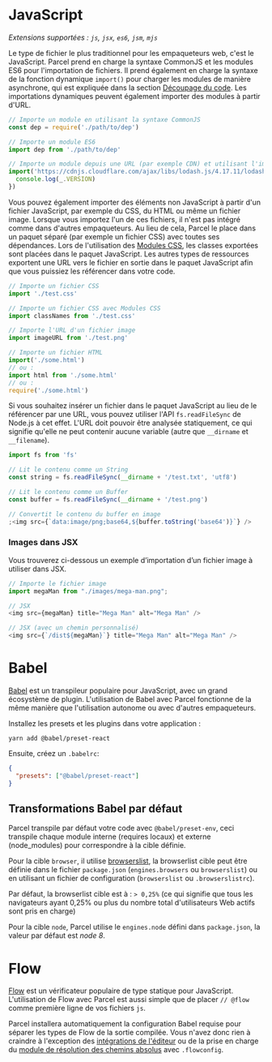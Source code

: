 # JavaScript

_Extensions supportées : `js`, `jsx`, `es6`, `jsm`, `mjs`_

Le type de fichier le plus traditionnel pour les empaqueteurs web, c'est le JavaScript. Parcel prend en charge la syntaxe CommonJS et les modules ES6 pour l'importation de fichiers. Il prend également en charge la syntaxe de la fonction dynamique `import()` pour charger les modules de manière asynchrone, qui est expliquée dans la section [Découpage du code](code_splitting.html). Les importations dynamiques peuvent également importer des modules à partir d'URL.

```javascript
// Importe un module en utilisant la syntaxe CommonJS
const dep = require('./path/to/dep')

// Importe un module ES6
import dep from './path/to/dep'

// Importe un module depuis une URL (par exemple CDN) et utilisant l'importation dynamique
import('https://cdnjs.cloudflare.com/ajax/libs/lodash.js/4.17.11/lodash.min.js').then(() => {
  console.log(_.VERSION)
})
```

Vous pouvez également importer des éléments non JavaScript à partir d'un fichier JavaScript, par exemple du CSS, du HTML ou même un fichier image. Lorsque vous importez l'un de ces fichiers, il n'est pas intégré comme dans d'autres empaqueteurs. Au lieu de cela, Parcel le place dans un paquet séparé (par exemple un fichier CSS) avec toutes ses dépendances. Lors de l'utilisation des [Modules CSS](https://github.com/css-modules/css-modules), les classes exportées sont placées dans le paquet JavaScript. Les autres types de ressources exportent une URL vers le fichier en sortie dans le paquet JavaScript afin que vous puissiez les référencer dans votre code.

```javascript
// Importe un fichier CSS
import './test.css'

// Importe un fichier CSS avec Modules CSS
import classNames from './test.css'

// Importe l'URL d'un fichier image
import imageURL from './test.png'

// Importe un fichier HTML
import('./some.html')
// ou :
import html from './some.html'
// ou :
require('./some.html')
```

Si vous souhaitez insérer un fichier dans le paquet JavaScript au lieu de le référencer par une URL, vous pouvez utiliser l'API `fs.readFileSync` de Node.js à cet effet. L'URL doit pouvoir être analysée statiquement, ce qui signifie qu'elle ne peut contenir aucune variable (autre que `__dirname` et `__filename`).

```javascript
import fs from 'fs'

// Lit le contenu comme un String
const string = fs.readFileSync(__dirname + '/test.txt', 'utf8')

// Lit le contenu comme un Buffer
const buffer = fs.readFileSync(__dirname + '/test.png')

// Convertit le contenu du buffer en image
;<img src={`data:image/png;base64,${buffer.toString('base64')}`} />
```

### Images dans JSX

Vous trouverez ci-dessous un exemple d’importation d’un fichier image à utiliser dans JSX.

```js
// Importe le fichier image
import megaMan from "./images/mega-man.png";

// JSX
<img src={megaMan} title="Mega Man" alt="Mega Man" />

// JSX (avec un chemin personnalisé)
<img src={`/dist${megaMan}`} title="Mega Man" alt="Mega Man" />
```

# Babel

[Babel](https://babeljs.io) est un transpileur populaire pour JavaScript, avec un grand écosystème de plugin. L'utilisation de Babel avec Parcel fonctionne de la même manière que l'utilisation autonome ou avec d'autres empaqueteurs.

Installez les presets et les plugins dans votre application :

```shell
yarn add @babel/preset-react
```

Ensuite, créez un `.babelrc`:

```json
{
  "presets": ["@babel/preset-react"]
}
```

## Transformations Babel par défaut

Parcel transpile par défaut votre code avec `@babel/preset-env`, ceci transpile chaque module interne (requires locaux) et externe (node_modules) pour correspondre à la cible définie.

Pour la cible `browser`, il utilise [browserslist](https://github.com/browserslist/browserslist), la browserlist cible peut être définie dans le fichier `package.json` (`engines.browsers` ou `browserslist`) ou en utilisant un fichier de configuration (`browserslist` ou `.browserslistrc`).

Par défaut, la browserlist cible est à : `> 0,25%` (ce qui signifie que tous les navigateurs ayant 0,25% ou plus du nombre total d'utilisateurs Web actifs sont pris en charge)

Pour la cible `node`, Parcel utilise le `engines.node` défini dans `package.json`, la valeur par défaut est _node 8_.

# Flow

[Flow](https://flow.org/) est un vérificateur populaire de type statique pour JavaScript. L'utilisation de Flow avec Parcel est aussi simple que de placer `// @flow` comme première ligne de vos fichiers `js`.

Parcel installera automatiquement la configuration Babel requise pour séparer les types de Flow de la sortie compilée. Vous n'avez donc rien à craindre à l'exception des [intégrations de l'éditeur](https://flow.org/en/docs/editors/) ou de la prise en charge du [module de résolution des chemins absolus](module_resolution.html#flow-with-absolute-or-tilde-resolution) avec `.flowconfig`.
